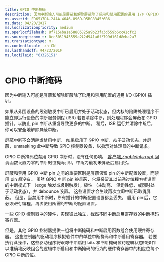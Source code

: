```yaml
---
title: GPIO 中断掩码
description: 因为中断输入可能是屏蔽和解除屏蔽除了启用和禁用配置的通用 I/O (GPIO) 插针。
ms.assetid: FD6537DA-2AAA-4646-896D-D5BC834526B6
ms.date: 04/20/2017
ms.localizationpriority: medium
ms.openlocfilehash: 8f715aba1a58805825a9b23fb3d559b6cc41cfc2
ms.sourcegitcommit: 0cc5051945559a242d941a6f2799d161d8eba2a7
ms.translationtype: MT
ms.contentlocale: zh-CN
ms.lasthandoff: 04/23/2019
ms.locfileid: "63326151"
---
```

# <a name="gpio-interrupt-masks"></a>GPIO 中断掩码


因为中断输入可能是屏蔽和解除屏蔽除了启用和禁用配置的通用 I/O (GPIO) 插针。

如果从外围设备的级别触发中断已启用并处于活动状态，但内核的陷阱处理程序不能立即运行设备的中断服务例程 (ISR) 若要清除中断，则处理程序会屏蔽在 GPIO 插针，以防止 pin 中断从重复导致更多的中断。 稍后，ISR 运行并清除中断后，你可以安全地解除屏蔽中断。

屏蔽中断不会清除或禁用中断。 如果启用了 GPIO 中断，处于活动状态，并屏蔽，unmasking 此中断导致 GPIO 控制器设备，以指示对处理器的中断请求。

GPIO 中断掩码位禁用 GPIO 中断时，没有任何影响。 [*客户端\_EnableInterrupt* ](https://msdn.microsoft.com/library/windows/hardware/hh439377)回调函数设置为零的中断的位掩码; 即，中断为最初未屏蔽后启用它。

屏蔽和禁用 GPIO 中断 pin 之间的重要区别是屏蔽保留 pin 的中断配置设置，而禁用 pin 却没有。 虽然 GPIO 中断 pin 被屏蔽，它将保留其以前通过编程方式设置的中断模式下 （edge 触发或级别触发），极性 （主动高、 活动性低，或同时处于活动状态），并 debounce 设置。 这些设置才会生效再次立即中断已取消屏蔽。 但是，当禁用中断时，所有插针的中断配置设置都会丢失。 启用 pin 后，它必须进行编程，再次使用所需的中断的配置设置。

一些 GPIO 控制器中的硬件，实现彼此独立，截然不同中断启用寄存器的中断掩码寄存器。

但是，其他 GPIO 控制器提供一组将中断掩码和中断启用函数组合使用硬件寄存器。 这些控制器的驱动程序模拟软件中的单独中断掩码和中断启用寄存器。 若要执行此操作，这些驱动程序将跟踪中断启用 bits 和中断掩码位的逻辑状态和操作以准确地反映组合的逻辑中断启用和中断掩码的行为的硬件寄存器中的相应位每个 GPIO 中断的位。

 

 




